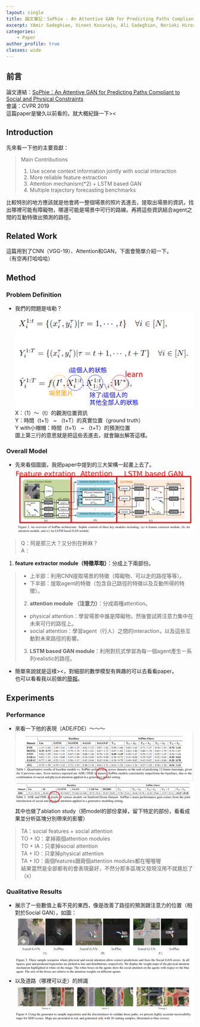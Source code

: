 ```yaml
---
layout: single
title: 論文筆記：SoPhie - An Attentive GAN for Predicting Paths Compliant to Social and Physical Constraints
excerpt: YAmir Sadeghian, Vineet Kosaraju, Ali Sadeghian, Noriaki Hirose, S. Hamid Rezatofighi, Silvio Savarese
categories:
    - Paper
author_profile: true
classes: wide
---
```


## 前言
論文連結：[SoPhie：An Attentive GAN for Predicting Paths Compliant to Social and Physical Constraints](https://arxiv.org/pdf/1806.01482.pdf)  
會議：CVPR 2019  
這篇paper是蠻久以前看的，就大概紀錄一下><

## Introduction
先來看一下他的主要貢獻：  
> Main Contributions
> 1. Use scene context information jointly with social interaction
> 2. More reliable feature extraction
> 3. Attention mechanism(*2) + LSTM based GAN
> 4. Multiple trajectory forecasting benchmarks

比較特別的地方應該就是他會將一整個場景的照片丟進去，提取出場景的資訊，找出哪裡可能有障礙物，哪邊可能是場景中可行的路線。再將這些資訊結合agent之間的互動特徵出預測的路徑。

## Related Work
這篇用到了CNN（VGG-19）、Attention和GAN，下面會簡單介紹一下。  
（有空再打哈哈哈）

## Method
### Problem Definition
* 我們的問題是啥勒？
![problem_definition](https://raw.githubusercontent.com/fumchin/myblog/master/assets/images/post_images/papers/Sophie/problem_definition.png)  
X：（1）～（t）的觀測位置資訊  
Y：時間（t+1） ~ （t+T）的真實位置（ground truth）  
Y with小帽帽：時間（t+1） ~ （t+T）的預測位置  
圖上第三行的意思就是把這些丟進去，就會蹦出解答這樣。

### Overall Model
* 先來看個圖圖，我把paper中提到的三大架構一起畫上去了。
![model](https://raw.githubusercontent.com/fumchin/myblog/master/assets/images/post_images/papers/Sophie/model.png)
> Q：阿是那三大？又分別在幹麻？  
> A：
 1. **feature extractor module（特徵萃取）**：分成上下兩部份。
>   * 上半部：利用CNN提取場景的特徵（障礙物、可以走的路徑等等）。
>   * 下半部：提取agent的特徵（包含自己路徑的特徵以及互動所得的特徵）。
> 2. **attention module （注意力）**：分成兩種attention。
>   * physical attention：學習場景中誰是障礙物，然後嘗試將注意力集中在未來可行的路徑上。
>   * social attention：學習agent（行人）之間的interaction，以及這些互動對未來路徑的影響。
> 3. **LSTM based GAN module**：利用對抗式學習為每一個agent產生一系列realistic的路徑。

* 簡單來說就是這樣><，對細部的數學模型有興趣的可以去看看paper。  
  也可以看看我以前做的[簡報](https://drive.google.com/file/d/13IOqA-kj9Ff-p14wcTSfturLvnW9WO2V/view?usp=sharing)。

## Experiments
### Performance
* 來看一下他的表現（ADE/FDE）～～～
![performace](https://raw.githubusercontent.com/fumchin/myblog/master/assets/images/post_images/papers/Sophie/performance.png)
其中也做了ablation study（把model的部份拿掉，留下特定的部份，看看成果並分析區塊分別帶來的影響）
> TA：social features + social attention  
> TO + IO：拿掉兩個attention modules  
> TO + IA：只拿掉social attention  
> TA + IO：只拿掉physical attention  
> TA + IO：兩個features跟兩個attention modules都在喔喔喔  
> 結果當然是全部都有的會表現最好，不然分那多區塊又發現沒用不就尷尬了（x） 

### Qualitative Results
* 展示了一些數值上看不見的東西，像是改善了路徑的預測跟注意力的位置（相對於Social GAN），如圖：
  ![vsSocialGAN](https://raw.githubusercontent.com/fumchin/myblog/master/assets/images/post_images/papers/Sophie/vsSocialGAN.png)  
* 以及道路（哪裡可以走）的辨識  
  ![road](https://raw.githubusercontent.com/fumchin/myblog/master/assets/images/post_images/papers/Sophie/road.png)
